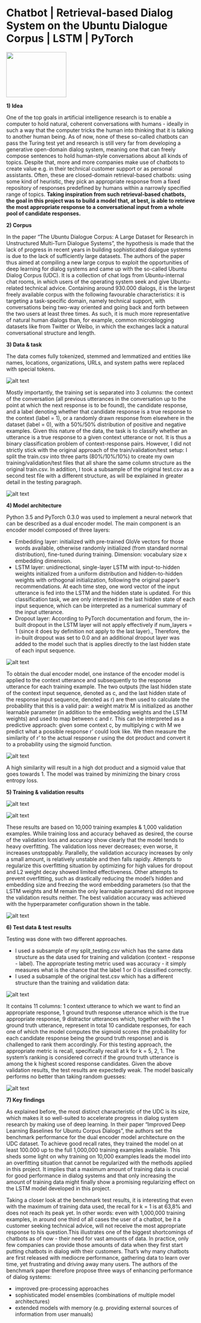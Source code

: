 # Chatbot | Retrieval-based Dialog System on the Ubuntu Dialogue Corpus | LSTM | PyTorch

<img src="https://github.com/Janinanu/UDC_Chatbot/blob/master/src/drib_blink_bot.gif" width="160" height="120" />

**1) Idea**

One of the top goals in artificial intelligence research is to enable a computer to hold natural, coherent conversations with humans - ideally in such a way that the computer tricks the human into thinking that it is talking to another human being. As of now, none of these so-called chatbots can pass the Turing test yet and research is still very far from developing a generative open-domain dialog system, meaning one that can freely compose sentences to hold human-style conversations about all kinds of topics. Despite that, more and more companies make use of chatbots to create value e.g. in their technical customer support or as personal assistants. Often, these are closed-domain retrieval-based chatbots: using some kind of heuristic, they pick an appropriate response from a fixed repository of responses predefined by humans within a narrowly specified range of topics. **Taking inspiration from such retrieval-based chatbots, the goal in this project was to build a model that, at best, is able to retrieve the most appropriate response to a conversational input from a whole pool of candidate responses.**

**2) Corpus**

In the paper “The Ubuntu Dialogue Corpus: A Large Dataset for Research in Unstructured Multi-Turn Dialogue Systems”, the hypothesis is made that the lack of progress in recent years in building sophisticated dialogue systems is due to the lack of sufficiently large datasets. The authors of the paper thus aimed at compiling a new large corpus to exploit the opportunities of deep learning for dialog systems and came up with the so-called Ubuntu Dialog Corpus (UDC). It is a collection of chat logs from Ubuntu-internal chat rooms, in which users of the operating system seek and give Ubuntu-related technical advice. Containing around 930.000 dialogs, it is the largest freely available corpus with the following favourable characteristics: it is targeting a task-specific domain, namely technical support, with conversations being two-way oriented and going back and forth between the two users at least three times. As such, it is much more representative of natural human dialogs than, for example, common microblogging datasets like from Twitter or Weibo, in which the exchanges lack a natural conversational structure and length.

**3) Data & task** 

The data comes fully tokenized, stemmed and lemmatized and entities like names, locations, organizations, URLs, and system paths were replaced with special tokens.

![alt text](https://github.com/Janinanu/UDC_Chatbot/blob/master/src/Original%20datasets.png "Original Datasets Overview")

Mostly importantly, the training set is separated into 3 columns: the context of the conversation (all previous utterances in the conversation up to the point at which the next response is to be found), the candidate response, and a label denoting whether that candidate response is a true response to the context (label = 1), or a randomly drawn response from elsewhere in the dataset (label = 0), with a 50%/50% distribution of positive and negative examples. Given this nature of the data, the task is to classify whether an utterance is a true response to a given context utterance or not. It is thus a binary classification problem of context-response pairs.
However, I did not strictly stick with the original approach of the train/validation/test setup: I split the train.csv into three parts (80%/10%/10%) to create my own training/validation/test files that all share the same column structure as the original train.csv. In addition, I took a subsample of the original test.csv as a second test file with a different structure, as will be explained in greater detail in the testing paragraph.

![alt text](https://github.com/Janinanu/UDC_Chatbot/blob/master/src/Subsample%20data.png "Subsample data overview")

**4) Model architecture**

Python 3.5 and PyTorch 0.3.0 was used to implement a neural network that can be described as a dual encoder model. The main component is an encoder model composed of three layers:
- Embedding layer: initialized with pre-trained GloVe vectors for those words available, otherwise randomly initialized (from standard normal distribution), fine-tuned during training. Dimension: vocabulary size x embedding dimension.
- LSTM layer: unidirectional, single-layer LSTM with input-to-hidden weights initialized from a uniform distribution and hidden-to-hidden weights with orthogonal initialization, following the original paper’s recommendations. At each time step, one word vector of the input utterance is fed into the LSTM and the hidden state is updated. For this classification task, we are only interested in  the last hidden state of each input sequence, which can be interpreted as a numerical summary of the input utterance. 
- Dropout layer: According to PyTorch documentation and forum, the in-built dropout in the LSTM layer will not apply effectively if num_layers = 1 (since it does by definition not apply to the last layer)., Therefore, the in-built dropout was set to 0.0 and an additional dropout layer was added to the model such that is applies directly to the last hidden state of each input sequence.

![alt text](https://github.com/Janinanu/UDC_Chatbot/blob/master/src/Model.png "LSTM dual encoder model")

To obtain the dual encoder model, one instance of the encoder model is applied to the context utterance and subsequently to the response utterance for each training example. The two outputs (the last hidden state of the context input sequence, denoted as c, and the last hidden state of the response input sequence, denoted as r) are then used to calculate the probability that this is a valid pair: a weight matrix M is initialized as another learnable parameter (in addition to the embedding weights and the LSTM weights) and used to map between c and r.  This can be interpreted as a predictive approach: given some context c, by multiplying c with M we predict what a possible response r’ could look like. We then measure the similarity of r’ to the actual response r using the dot product and convert it to a probability using the sigmoid function. 

![alt text](https://github.com/Janinanu/UDC_Chatbot/blob/master/src/Equation.png "Sigmoid probability")

A high similarity will result in a high dot product and a sigmoid value that goes towards 1. The model was trained by minimizing the binary cross entropy loss.

**5) Training & validation results**

![alt text](https://github.com/Janinanu/UDC_Chatbot/blob/master/src/Loss.png "Training and validation loss")

![alt text](https://github.com/Janinanu/UDC_Chatbot/blob/master/src/Accuracy.png "Training and validation accuracy")

These results are based on 10,000 training examples & 1,000 validation examples. While training loss and accuracy behaved as desired, the course of the validation loss and accuracy show clearly that the model tends to heavy overfitting. The validation loss never decreases; even worse, it increases unstoppably. Parallelly, the validation accuracy increases by only a small amount, is relatively unstable and then falls rapidly. 
Attempts to regularize this overfitting situation by optimizing for high values for dropout and L2 weight decay showed limited effectiveness. Other attempts to prevent overfitting, such as drastically reducing the model’s hidden and embedding size and freezing the word embedding parameters (so that the LSTM weights and M remain the only learnable parameters) did not improve the validation results neither. 
The best validation accuracy was achieved with the hyperparameter configuration shown in the table.

![alt text](https://github.com/Janinanu/UDC_Chatbot/blob/master/src/Hyperparameters.png "Hyperparameter configuration")

**6) Test data & test results**

Testing was done with two different approaches.
- I used a subsample of my split_testing.csv which has the same data structure as the data used for training and validation (context - response - label). The appropriate testing metric used was accuracy - it simply measures what is the chance that the label 1 or 0 is classified correctly.
- I used a subsample of the original test.csv which has a different structure than the training and validation data:

![alt text](https://github.com/Janinanu/UDC_Chatbot/blob/master/src/Test%20columns.png "Test approach 2 data sructure")

It contains 11 columns: 1 context utterance to which we want to find an appropriate response, 1 ground truth response utterance which is the true appropriate response, 9 distractor utterances which, together with the 1 ground truth utterance, represent in total 10 candidate responses, for each one of which the model computes the sigmoid scores (the probability for each candidate response being the ground truth response) and is challenged to rank them accordingly. For this testing approach, the appropriate metric is recall, specifically recall at k for k = 5, 2, 1. The system’s ranking is considered correct if the ground truth utterance is among the k highest scored response candidates. 
Given the above validation results, the test results are expectedly weak. The model basically performs no better than taking random guesses:

![alt text](https://github.com/Janinanu/UDC_Chatbot/blob/master/src/Test%20results.png "Test results")

**7) Key findings**

As explained before, the most distinct characteristic of the UDC is its size, which makes it so well-suited to accelerate progress in dialog system research by making use of deep learning. In their paper “Improved Deep Learning Baselines for Ubuntu Corpus Dialogs”, the authors set the benchmark performance for the dual encoder model architecture on the UDC dataset. To achieve good recall rates, they trained the model on at least 100.000 up to the full 1,000,000 training examples available. This sheds some light on why training on 10,000 examples leads the model into an overfitting situation that cannot be regularized with the methods applied in this project. It implies that a maximum amount of training data is crucial for good performance in dialog systems and that only increasing the amount of training data might finally show a promising regularizing effect on the LSTM model developed in this project.

Taking a closer look at the benchmark test results, it is interesting that even with the maximum of training data used, the recall for k = 1 is at 63,8% and does not reach its peak yet. In other words: even with 1,000,000 training examples, in around one third of all cases the user of a chatbot, be it a customer seeking technical advice, will not receive the most appropriate response to his question.This illustrates one of the biggest shortcomings of chatbots as of now - their need for vast amounts of data. In practice, only few companies can provide those amounts of data when they first start putting chatbots in dialog with their customers. That’s why many chatbots are first released with mediocre performance, gathering data to learn over time, yet frustrating and driving away many users.
The authors of the benchmark paper therefore propose three ways of enhancing performance of dialog systems: 
- improved pre-processing approaches
- sophisticated model ensembles (combinations of multiple model architectures)
- extended models with memory (e.g. providing external sources of information from user manuals) 

